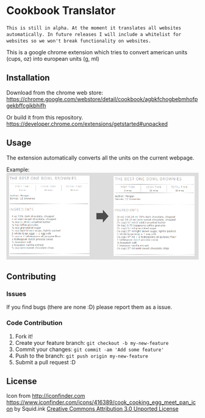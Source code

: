 # Cookbook Translator
 
`This is still in alpha. At the moment it translates all websites automatically. In future releases I will include a whitelist for websites so we won't break functionality on websites.`
 
This is a google chrome extension which tries to convert american units (cups, oz) into european units (g, ml)

## Installation

Download from the chrome web store: https://chrome.google.com/webstore/detail/cookbook/agbkfchogbebmhofpgekbffcgikbhifh

Or build it from this repository. 
https://developer.chrome.com/extensions/getstarted#unpacked

## Usage

The extension automatically converts all the units on the current webpage.

Example:
![Example](/example.png)

## Contributing

### Issues

If you find bugs (there are none :D) please report them as a issue.

### Code Contribution

1. Fork it!
2. Create your feature branch: `git checkout -b my-new-feature`
3. Commit your changes: `git commit -am 'Add some feature'`
4. Push to the branch: `git push origin my-new-feature`
5. Submit a pull request :D

## License

Icon from http://iconfinder.com
https://www.iconfinder.com/icons/416389/cook_cooking_egg_meet_pan_icon by Squid.ink
[Creative Commons Attribution 3.0 Unported License](http://creativecommons.org/licenses/by/3.0)
